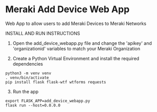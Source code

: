 # Meraki Add Device Web App
Web App to allow users to add Meraki Devices to Meraki Networks

INSTALL AND RUN INSTRUCTIONS

1. Open the add_device_webapp.py file and change the 'apikey' and 'organizationid' variables to match your Meraki Organization

2. Create a Python Virtual Environment and install the required dependencies
```
python3 -m venv venv
. venv/bin/activate
pip install flask flask-wtf wtforms requests
```

3. Run the app
```
export FLASK_APP=add_device_webapp.py
flask run --host=0.0.0.0
```
